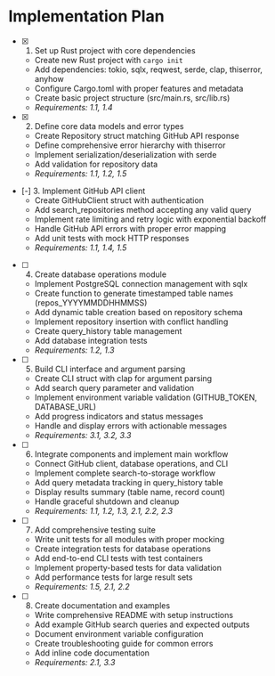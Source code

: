 # Implementation Plan

- [x] 1. Set up Rust project with core dependencies
  - Create new Rust project with `cargo init`
  - Add dependencies: tokio, sqlx, reqwest, serde, clap, thiserror, anyhow
  - Configure Cargo.toml with proper features and metadata
  - Create basic project structure (src/main.rs, src/lib.rs)
  - _Requirements: 1.1, 1.4_

- [x] 2. Define core data models and error types
  - Create Repository struct matching GitHub API response
  - Define comprehensive error hierarchy with thiserror
  - Implement serialization/deserialization with serde
  - Add validation for repository data
  - _Requirements: 1.1, 1.2, 1.5_

- [-] 3. Implement GitHub API client
  - Create GitHubClient struct with authentication
  - Add search_repositories method accepting any valid query
  - Implement rate limiting and retry logic with exponential backoff
  - Handle GitHub API errors with proper error mapping
  - Add unit tests with mock HTTP responses
  - _Requirements: 1.1, 1.4, 1.5_

- [ ] 4. Create database operations module
  - Implement PostgreSQL connection management with sqlx
  - Create function to generate timestamped table names (repos_YYYYMMDDHHMMSS)
  - Add dynamic table creation based on repository schema
  - Implement repository insertion with conflict handling
  - Create query_history table management
  - Add database integration tests
  - _Requirements: 1.2, 1.3_

- [ ] 5. Build CLI interface and argument parsing
  - Create CLI struct with clap for argument parsing
  - Add search query parameter and validation
  - Implement environment variable validation (GITHUB_TOKEN, DATABASE_URL)
  - Add progress indicators and status messages
  - Handle and display errors with actionable messages
  - _Requirements: 3.1, 3.2, 3.3_

- [ ] 6. Integrate components and implement main workflow
  - Connect GitHub client, database operations, and CLI
  - Implement complete search-to-storage workflow
  - Add query metadata tracking in query_history table
  - Display results summary (table name, record count)
  - Handle graceful shutdown and cleanup
  - _Requirements: 1.1, 1.2, 1.3, 2.1, 2.2, 2.3_

- [ ] 7. Add comprehensive testing suite
  - Write unit tests for all modules with proper mocking
  - Create integration tests for database operations
  - Add end-to-end CLI tests with test containers
  - Implement property-based tests for data validation
  - Add performance tests for large result sets
  - _Requirements: 1.5, 2.1, 2.2_

- [ ] 8. Create documentation and examples
  - Write comprehensive README with setup instructions
  - Add example GitHub search queries and expected outputs
  - Document environment variable configuration
  - Create troubleshooting guide for common errors
  - Add inline code documentation
  - _Requirements: 2.1, 3.3_